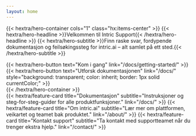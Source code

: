 ```yaml
---
layout: home
---
```


{{< hextra/hero-container cols="1" class="hx:items-center" >}}
  {{< hextra/hero-headline >}}Velkommen til Intric Support{{< /hextra/hero-headline >}}
  {{< hextra/hero-subtitle >}}Finn raske svar, fordypende dokumentasjon og feilsøkingssteg for intric.ai – alt samlet på ett sted.{{< /hextra/hero-subtitle >}}
  <div class="hx:flex hx:flex-wrap hx:gap-3 hx:mt-6">
    {{< hextra/hero-button text="Kom i gang" link="/docs/getting-started/" >}}
    {{< hextra/hero-button text="Utforsk dokumentasjonen" link="/docs/" style="background: transparent; color: inherit; border: 1px solid currentColor;" >}}
  </div>
{{< /hextra/hero-container >}}

<div class="hx:grid hx:gap-4 hx:mt-12 hx:md:grid-cols-3 not-prose">
  {{< hextra/feature-card title="Dokumentasjon" subtitle="Instruksjoner og steg-for-steg-guider for alle produktfunksjoner." link="/docs/" >}}
  {{< hextra/feature-card title="Om intric.ai" subtitle="Lær mer om plattformen, veikartet og teamet bak produktet." link="/about/" >}}
  {{< hextra/feature-card title="Kontakt support" subtitle="Ta kontakt med supportteamet når du trenger ekstra hjelp." link="/contact/" >}}
</div>

